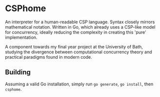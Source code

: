 # CSPhome

An interpreter for a human-readable CSP language. Syntax closely mirrors mathematical notation. Written in Go, which already uses a CSP-like model for concurrency, ideally reducing the complexity in creating this 'pure' implementation.

A component towards my final year project at the University of Bath, studying the divergence between computational concurrency theory and practical paradigms found in modern code.

## Building

Assuming a valid Go installation, simply run ```go generate```, ```go install```, then ```csphome```.
